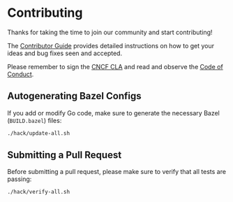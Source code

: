 # Contributing

Thanks for taking the time to join our community and start contributing!

The [Contributor Guide](https://github.com/kubernetes/community/blob/master/contributors/guide/README.md)
provides detailed instructions on how to get your ideas and bug fixes seen and accepted.

Please remember to sign the [CNCF CLA](https://github.com/kubernetes/community/blob/master/CLA.md) and
read and observe the [Code of Conduct](https://github.com/cncf/foundation/blob/master/code-of-conduct.md).

## Autogenerating Bazel Configs

If you add or modify Go code, make sure to generate the necessary Bazel (`BUILD.bazel`) files:

```bash
./hack/update-all.sh
```

## Submitting a Pull Request

Before submitting a pull request, please make sure to verify that all tests are passing:

```bash
./hack/verify-all.sh
```

